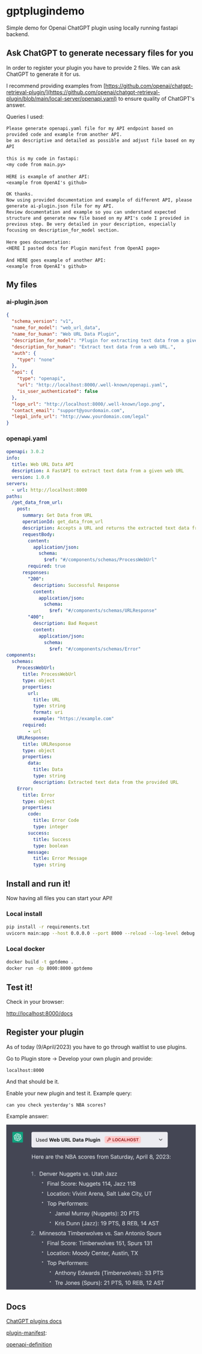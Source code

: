 # gptplugindemo

Simple demo for Openai ChatGPT plugin using locally running fastapi backend.

## Ask ChatGPT to generate necessary files for you

In order to register your plugin you have to provide 2 files. We can ask ChatGPT to generate it for us.

I recommend providing examples from [https://github.com/openai/chatgpt-retrieval-plugin/](https://github.com/openai/chatgpt-retrieval-plugin/blob/main/local-server/openapi.yaml) to ensure quality of ChatGPT's answer.

Queries I used:

```
Please generate openapi.yaml file for my API endpoint based on provided code and example from another API.
be as descriptive and detailed as possible and adjust file based on my API

this is my code in fastapi:
<my code from main.py>

HERE is example of another API:
<example from OpenAI's github>
```

```
OK thanks.
Now using provided documentation and example of different API, please generate ai-plugin.json file for my API.
Review documentation and example so you can understand expected structure and generate new file based on my API's code I provided in previous step. Be very detailed in your description, especially focusing on description_for_model section.

Here goes documentation:
<HERE I pasted docs for Plugin manifest from OpenAI page>

And HERE goes example of another API:
<example from OpenAI's github>
```

## My files

### ai-plugin.json

```json
{
  "schema_version": "v1",
  "name_for_model": "web_url_data",
  "name_for_human": "Web URL Data Plugin",
  "description_for_model": "Plugin for extracting text data from a given web URL. Use it to retrieve textual content from any web page for analysis or processing. Just provide the URL of the web page and get the extracted text data.",
  "description_for_human": "Extract text data from a web URL.",
  "auth": {
    "type": "none"
  },
  "api": {
    "type": "openapi",
    "url": "http://localhost:8000/.well-known/openapi.yaml",
    "is_user_authenticated": false
  },
  "logo_url": "http://localhost:8000/.well-known/logo.png",
  "contact_email": "support@yourdomain.com",
  "legal_info_url": "http://www.yourdomain.com/legal"
}
```

### openapi.yaml

```yaml
openapi: 3.0.2
info:
  title: Web URL Data API
  description: A FastAPI to extract text data from a given web URL
  version: 1.0.0
servers:
  - url: http://localhost:8000
paths:
  /get_data_from_url:
    post:
      summary: Get Data from URL
      operationId: get_data_from_url
      description: Accepts a URL and returns the extracted text data from the web page
      requestBody:
        content:
          application/json:
            schema:
              $ref: "#/components/schemas/ProcessWebUrl"
        required: true
      responses:
        "200":
          description: Successful Response
          content:
            application/json:
              schema:
                $ref: "#/components/schemas/URLResponse"
        "400":
          description: Bad Request
          content:
            application/json:
              schema:
                $ref: "#/components/schemas/Error"
components:
  schemas:
    ProcessWebUrl:
      title: ProcessWebUrl
      type: object
      properties:
        url:
          title: URL
          type: string
          format: uri
          example: "https://example.com"
      required:
        - url
    URLResponse:
      title: URLResponse
      type: object
      properties:
        data:
          title: Data
          type: string
          description: Extracted text data from the provided URL
    Error:
      title: Error
      type: object
      properties:
        code:
          title: Error Code
          type: integer
        success:
          title: Success
          type: boolean
        message:
          title: Error Message
          type: string
```

## Install and run it!

Now having all files you can start your API!

### Local install

```bash
pip install -r requirements.txt
uvicorn main:app --host 0.0.0.0 --port 8000 --reload --log-level debug --reload-dir .
```

### Local docker

```bash
docker build -t gptdemo .
docker run -dp 8000:8000 gptdemo
```

## Test it!

Check in your browser:

[http://localhost:8000/docs](http://localhost:8000/docs)

## Register your plugin

As of today (9/April/2023) you have to go through waitlist to use plugins.

Go to Plugin store -> Develop your own plugin and provide:

```
localhost:8000
```

And that should be it.

Enable your new plugin and test it. Example query:

```
can you check yesterday's NBA scores?
```

Example answer:

![NBA Scores](./NBA_Scores_Inquiry.png)

## Docs

[ChatGPT plugins docs](https://platform.openai.com/docs/plugins/introduction)

[plugin-manifest](https://platform.openai.com/docs/plugins/getting-started/plugin-manifest):

[openapi-definition](https://platform.openai.com/docs/plugins/getting-started/openapi-definition)